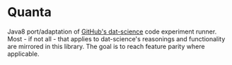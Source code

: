 # Quanta

Java8 port/adaptation of [GitHub's dat-science](https://github.com/github/dat-science) code experiment runner. Most - if
not all - that applies to dat-science's reasonings and functionality are mirrored in this library. The goal is to reach
feature parity where applicable.
